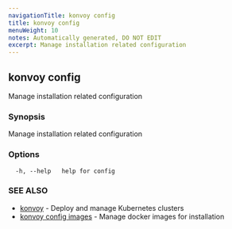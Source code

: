 ```yaml
---
navigationTitle: konvoy config
title: konvoy config
menuWeight: 10
notes: Automatically generated, DO NOT EDIT
excerpt: Manage installation related configuration
---
```


## konvoy config

Manage installation related configuration

### Synopsis

Manage installation related configuration

### Options

```
  -h, --help   help for config
```

### SEE ALSO

* [konvoy](../)	 - Deploy and manage Kubernetes clusters
* [konvoy config images](./konvoy-config-images/)	 - Manage docker images for installation

